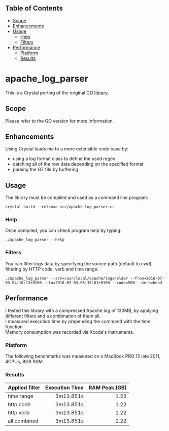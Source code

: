 ## Table of Contents
* [Scope](#scope)
* [Enhancements](#enhancements)
* [Usage](#usage)
  * [Help](#help)
  * [Filters](#filters)
* [Performance](#performance)
  * [Platform](#platform)
  * [Results](#results)

# apache_log_parser
This is a Crystal porting of the original [GO library](https://github.com/costajob/apache-log-parser).

## Scope
Please refer to the GO version for more information.

## Enhancements
Using Crystal leads me to a more extensible code base by:
* using a log format class to define the used regex
* catching all of the row data depending on the specified format
* parsing the GZ file by buffering

## Usage
The library must be compiled and used as a command line program:

```
crystal build --release src/apache_log_parser.cr
```

### Help
Once compiled, you can check program help by typing:

```
./apache_log_parser --help
```

### Filters
You can filter logs data by specifying the source path (default to cwd), filtering by HTTP code, verb and time range:

```
./apache_log_parser --src=/usr/local/apache/logs/older --from=2016-07-03-04:10:13+0100 --to=2016-07-03-05:33:01+0100 --code=500 --verb=head
``` 

## Performance
I tested this library with a compressed Apache log of 130MB, by applying different filters and a combination of them all.  
I measured execution time by prepending the command with the *time* function.  
Memory consumption was recorded via Xcode's Instruments.

### Platform
The following benchmarks was measured on a MacBook PRO 15 late 2011, 4CPUs, 8GB RAM.

### Results

|  Applied filter        | Execution Time     |   RAM Peak (GB) |
| :----------------------| -----------------: |---------------: |
| time range             |         3m13.851s  |           1.22  |
| http code              |         3m13.851s  |           1.22  |
| http verb              |         3m13.851s  |           1.22  |
| all combined           |         3m13.851s  |           1.22  |
